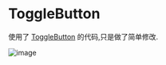 # ToggleButton
使用了 [ToggleButton](https://github.com/zcweng/ToggleButton) 的代码,只是做了简单修改.

![image](https://github.com/ChinaSunHZ/ToggleButtonSample/raw/master/toggleButtonSample.gif)
